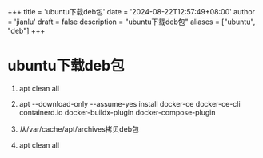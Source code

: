 +++
title = 'ubuntu下载deb包'
date = '2024-08-22T12:57:49+08:00'
author = 'jianlu'
draft = false
description = "ubuntu下载deb包"
aliases = ["ubuntu", "deb"]
+++

# ubuntu下载deb包

1. apt clean all

2. apt --download-only --assume-yes install docker-ce docker-ce-cli containerd.io docker-buildx-plugin docker-compose-plugin

3. 从/var/cache/apt/archives拷贝deb包

4. apt clean all

